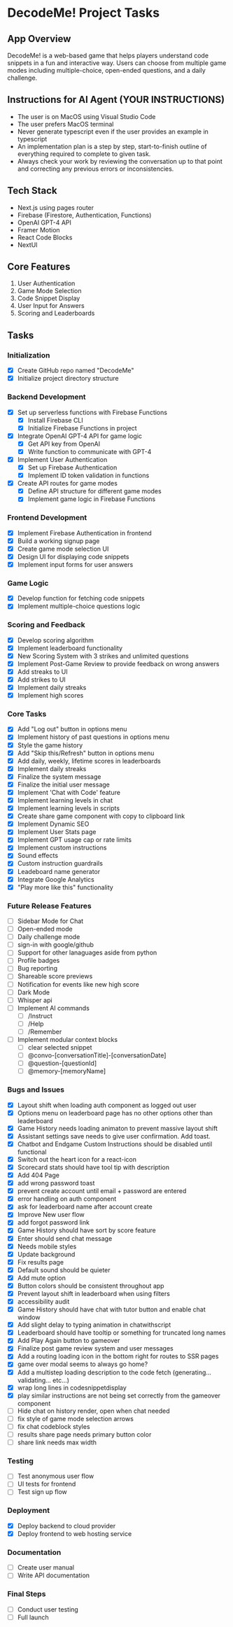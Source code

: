 # DecodeMe! Project Tasks

## App Overview
DecodeMe! is a web-based game that helps players understand code snippets in a fun and interactive way. Users can choose from multiple game modes including multiple-choice, open-ended questions, and a daily challenge.

## Instructions for AI Agent (YOUR INSTRUCTIONS)
- The user is on MacOS using Visual Studio Code
- The user prefers MacOS terminal
- Never generate typescript even if the user provides an example in typescript
- An implementation plan is a step by step, start-to-finish outline of everything required to complete to given task.
- Always check your work by reviewing the conversation up to that point and correcting any previous errors or inconsistencies.

## Tech Stack
- Next.js using pages router
- Firebase (Firestore, Authentication, Functions)
- OpenAI GPT-4 API
- Framer Motion
- React Code Blocks
- NextUI


## Core Features
1. User Authentication
2. Game Mode Selection
3. Code Snippet Display
4. User Input for Answers
5. Scoring and Leaderboards

## Tasks

### Initialization
- [x] Create GitHub repo named "DecodeMe"
- [x] Initialize project directory structure

### Backend Development
- [x] Set up serverless functions with Firebase Functions
  - [x] Install Firebase CLI
  - [x] Initialize Firebase Functions in project
- [x] Integrate OpenAI GPT-4 API for game logic
  - [x] Get API key from OpenAI
  - [x] Write function to communicate with GPT-4
- [x] Implement User Authentication
  - [x] Set up Firebase Authentication
  - [x] Implement ID token validation in functions
- [x] Create API routes for game modes
  - [x] Define API structure for different game modes
  - [x] Implement game logic in Firebase Functions

### Frontend Development
- [x] Implement Firebase Authentication in frontend
- [x] Build a working signup page
- [x] Create game mode selection UI
- [x] Design UI for displaying code snippets
- [x] Implement input forms for user answers

### Game Logic
- [x] Develop function for fetching code snippets
- [x] Implement multiple-choice questions logic

### Scoring and Feedback
- [x] Develop scoring algorithm
- [x] Implement leaderboard functionality
- [x] New Scoring System with 3 strikes and unlimited questions
- [x] Implement Post-Game Review to provide feedback on wrong answers
- [x] Add streaks to UI
- [x] Add strikes to UI
- [x] Implement daily streaks
- [x] Implement high scores

### Core Tasks
- [x] Add "Log out" button in options menu
- [x] Implement history of past questions in options menu
- [x] Style the game history
- [x] Add "Skip this/Refresh" button in options menu
- [x] Add daily, weekly, lifetime scores in leaderboards
- [x] Implement daily streaks
- [x] Finalize the system message
- [x] Finalize the initial user message
- [x] Implement 'Chat with Code' feature
- [x] Implement learning levels in chat
- [x] Implement learning levels in scripts
- [x] Create share game component with copy to clipboard link
- [x] Implement Dynamic SEO
- [x] Implement User Stats page
- [x] Implement GPT usage cap or rate limits
- [x] Implement custom instructions
- [x] Sound effects
- [x] Custom instruction guardrails
- [x] Leadeboard name generator
- [x] Integrate Google Analytics
- [x] "Play more like this" functionality

### Future Release Features
- [ ] Sidebar Mode for Chat
- [ ] Open-ended mode
- [ ] Daily challenge mode
- [ ] sign-in with google/github
- [ ] Support for other lanaguages aside from python
- [ ] Profile badges
- [ ] Bug reporting
- [ ] Shareable score previews
- [ ] Notification for events like new high score
- [ ] Dark Mode
- [ ] Whisper api
- [ ] Implement AI commands
  - [ ] /Instruct
  - [ ] /Help
  - [ ] /Remember
- [ ] Implement modular context blocks
  - [ ] clear selected snippet
  - [ ] @convo-[conversationTitle]-[conversationDate]
  - [ ] @question-[questionId]
  - [ ] @memory-[memoryName]

### Bugs and Issues
- [x] Layout shift when loading auth component as logged out user
- [x] Options menu on leaderboard page has no other options other than leaderboard
- [x] Game History needs loading animaton to prevent massive layout shift
- [x] Assistant settings save needs to give user confirmation. Add toast.
- [x] Chatbot and Endgame Custom Instructions should be disabled until functional
- [x] Switch out the heart icon for a react-icon
- [x] Scorecard stats should have tool tip with description
- [x] Add 404 Page
- [x] add wrong password toast
- [x] prevent create account until email + password are entered
- [x] error handling on auth component
- [x] ask for leaderboard name after account create
- [x] Improve New user flow
- [x] add forgot password link
- [x] Game History should have sort by score feature
- [x] Enter should send chat message
- [x] Needs mobile styles
- [x] Update background
- [x] Fix results page
- [x] Default sound should be quieter
- [x] Add mute option
- [x] Button colors should be consistent throughout app
- [x] Prevent layout shift in leaderboard when using filters
- [x] accessibility audit
- [x] Game History should have chat with tutor button and enable chat window
- [x] Add slight delay to typing animation in chatwithscript
- [x] Leaderboard should have tooltip or something for truncated long names
- [x] Add Play Again button to gameover
- [x] Finalize post game review system and user messages
- [x] Add a routing loading icon in the bottom right for routes to SSR pages
- [x] game over modal seems to always go home?
- [x] Add a multistep loading description to the code fetch (generating... validating... etc...)
- [x] wrap long lines in codesnippetdisplay
- [x] play similar instructions are not being set correctly from the gameover component
- [ ] Hide chat on history render, open when chat needed
- [ ] fix style of game mode selection arrows
- [ ] fix chat codeblock styles
- [ ] results share page needs primary button color
- [ ] share link needs max width

### Testing
- [ ] Test anonymous user flow
- [ ] UI tests for frontend
- [ ] Test sign up flow

### Deployment
- [x] Deploy backend to cloud provider
- [x] Deploy frontend to web hosting service

### Documentation
- [ ] Create user manual
- [ ] Write API documentation

### Final Steps
- [ ] Conduct user testing
- [ ] Full launch